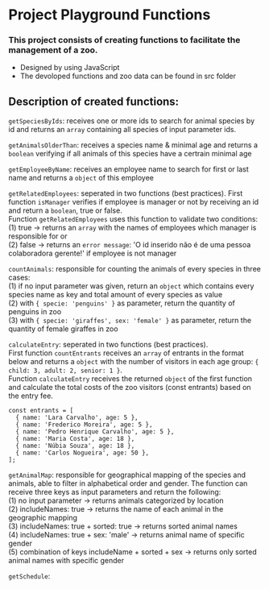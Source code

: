 # Project Playground Functions

### This project consists of creating functions to facilitate the management of a zoo.
* Designed by using JavaScript
* The devoloped functions and zoo data can be found in src folder

## Description of created functions: 
`getSpeciesByIds`: receives one or more ids to search for animal species by id and returns an `array` containing all species of input parameter ids.

`getAnimalsOlderThan`: receives a species name & minimal age and returns a `boolean` verifying if all animals of this species have a certrain minimal age

`getEmployeeByName`: receives an employee name to search for first or last name and returns a `object` of this employee

`getRelatedEmployees`: seperated in two functions (best practices). First function `isManager` verifies if employee is manager or not by receiving an id and return a `boolean`, true or false.\
Function `getRelatedEmployees` uses this function to validate two conditions:\
(1) true -> returns an `array` with the names of employees which manager is responsible for or\
(2) false -> returns an `error message`: 'O id inserido não é de uma pessoa colaboradora gerente!' if employee is not manager

`countAnimals`: responsible for counting the animals of every species in three cases:\
(1) if no input parameter was given, return an `object` which contains every species name as key and total amount of every species as value\
(2) with `{ specie: 'penguins' }` as parameter, return the quantity of penguins in zoo\
(3) with `{ specie: 'giraffes', sex: 'female' }` as parameter, return the quantity of female giraffes in zoo

`calculateEntry`: seperated in two functions (best practices).\
First function `countEntrants` receives an `array` of entrants in the format below and returns a `object` with the number of visitors in each age group: `{ child: 3, adult: 2, senior: 1 }`.\
Function `calculateEntry` receives the returned `object` of the first function and calculate the total costs of the zoo visitors (const entrants) based on the entry fee.

```
const entrants = [
  { name: 'Lara Carvalho', age: 5 },
  { name: 'Frederico Moreira', age: 5 },
  { name: 'Pedro Henrique Carvalho', age: 5 },
  { name: 'Maria Costa', age: 18 },
  { name: 'Núbia Souza', age: 18 },
  { name: 'Carlos Nogueira', age: 50 },
];
```

`getAnimalMap`: responsible for geographical mapping of the species and animals, able to filter in alphabetical order and gender. The function can receive three keys as input parameters and return the following:\
(1) no input parameter -> returns animals categorized by location\
(2) includeNames: true -> returns the name of each animal in the geographic mapping\
(3) includeNames: true + sorted: true -> returns sorted animal names\
(4) includeNames: true + sex: 'male' -> returns animal name of specific gender\
(5) combination of keys includeName + sorted + sex -> returns only sorted animal names with specific gender

`getSchedule`: 

<!---
!!!!STARTING TO ANALYSE CODE OF function getSchedule(scheduleTarge) IN getSchedule.js!!!!

função que é responsável por disponibilizar as informações de horário dos animais em uma consulta para o usuário, que pode querer ter acesso ao cronograma da semana, de um dia ou de um animal em específico.

receives an employee name to search for first or last name and returns a `object` of this employee
-->


